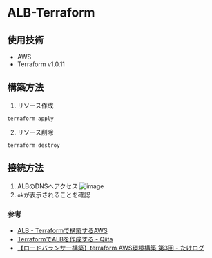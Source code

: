 # ALB-Terraform

## 使用技術
- AWS
- Terraform v1.0.11

## 構築方法
1. リソース作成
```
terraform apply
```

2. リソース削除
```
terraform destroy
```

## 接続方法
1. ALBのDNSへアクセス
![image](https://user-images.githubusercontent.com/57606507/158185562-76a3e36d-65c8-4861-8694-9bcbeeab760c.png)
2. `ok`が表示されることを確認

### 参考
- [ALB \- Terraformで構築するAWS](https://y-ohgi.com/introduction-terraform/handson/alb/#alb)
- [TerraformでALBを作成する \- Qiita](https://qiita.com/gogo-muscle/items/81d9f73f16f901d95424)
- [【ロードバランサー構築】terraform AWS環境構築 第3回 \- たけログ](https://takelg.com/terraform-aws-loadbalancer-alb/)